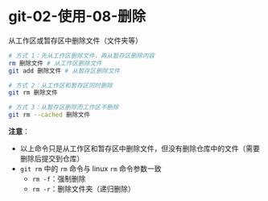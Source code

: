 # git-02-使用-08-删除

从工作区或暂存区中删除文件（文件夹等）

```bash
# 方式 1：先从工作区删除文件，再从暂存区删除内容
rm 删除文件 # 从工作区删除文件
git add 删除文件 # 从暂存区删除文件

# 方式 2：从工作区和暂存区同时删除
git rm 删除文件

# 方式 3：从暂存区删除而工作区不删除
git rm --cached 删除文件
```

**注意**：

- 以上命令只是从工作区和暂存区中删除文件，但没有删除仓库中的文件（需要删除后提交到仓库）
- `git rm` 中的 `rm` 命令与 linux `rm` 命令参数一致
  - `rm -f`：强制删除
  - `rm -r`：删除文件夹（递归删除）
